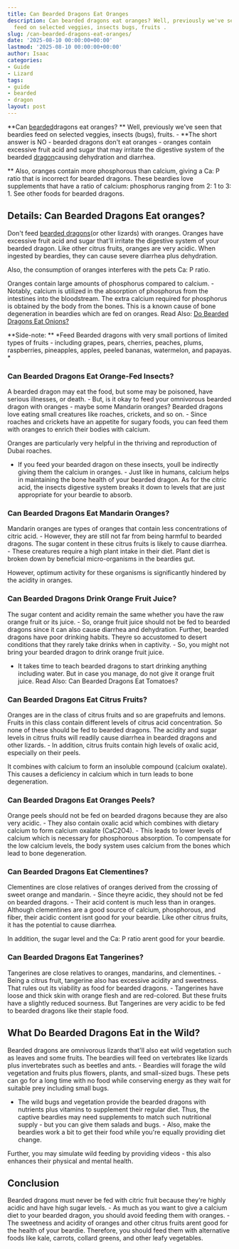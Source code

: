 ```yaml
---
title: Can Bearded Dragons Eat Oranges
description: Can bearded dragons eat oranges? Well, previously we've seen that beardies
  feed on selected veggies, insects bugs, fruits .
slug: /can-bearded-dragons-eat-oranges/
date: '2025-08-10 00:00:00+00:00'
lastmod: '2025-08-10 00:00:00+00:00'
author: Isaac
categories:
- Guide
- Lizard
tags:
- guide
- bearded
- dragon
layout: post
---
```

**Can [bearded](https://pestpolicy.com/can-bearded-dragons-eat-apples/)dragons eat oranges? ** Well, previously we've seen that beardies feed on selected veggies, insects (bugs), fruits. - **The short answer is NO - bearded dragons don't eat oranges - oranges contain excessive fruit acid and sugar that may irritate the digestive system of the bearded [dragon](https://pestpolicy.com/can-bearded-dragons-eat-bananas/)causing dehydration and diarrhea.

** Also, oranges contain more phosphorous than calcium, giving a Ca: P ratio that is incorrect for bearded dragons. These beardies love supplements that have a ratio of calcium: phosphorus ranging from 2: 1 to 3: 1. See other foods for bearded dragons.

##  **Details: Can Bearded Dragons Eat oranges?**

Don't feed [bearded dragons](https://www.sciencedirect.com/topics/agricultural-and-biological-sciences/central-bearded-dragon)(or other lizards) with oranges. Oranges have excessive fruit acid and sugar that'll irritate the digestive system of your bearded dragon. Like other citrus fruits, oranges are very acidic. When ingested by beardies, they can cause severe diarrhea plus dehydration.

Also, the consumption of oranges interferes with the pets Ca: P ratio.

Oranges contain large amounts of phosphorus compared to calcium. - Notably, calcium is utilized in the absorption of phosphorus from the intestines into the bloodstream. The extra calcium required for phosphorus is obtained by the body from the bones. This is a known cause of bone degeneration in beardies which are fed on oranges. Read Also: [Do Bearded Dragons Eat Onions? ](https://pestpolicy.com/can-bearded-dragons-eat-onions/)

**Side-note: ** *Feed Bearded dragons with very small portions of limited types of fruits - including grapes, pears, cherries, peaches, plums, raspberries, pineapples, apples, peeled bananas, watermelon, and papayas. *

###  **Can Bearded Dragons Eat Orange-Fed Insects?**

A bearded dragon may eat the food, but some may be poisoned, have serious illnesses, or death. - But, is it okay to feed your omnivorous bearded dragon with oranges - maybe some Mandarin oranges? Bearded dragons love eating small creatures like roaches, crickets, and so on. - Since roaches and crickets have an appetite for sugary foods, you can feed them with oranges to enrich their bodies with calcium.

Oranges are particularly very helpful in the thriving and reproduction of Dubai roaches.

- If you feed your bearded dragon on these insects, youll be indirectly giving them the calcium in oranges. - Just like in humans, calcium helps in maintaining the bone health of your bearded dragon. As for the citric acid, the insects digestive system breaks it down to levels that are just appropriate for your beardie to absorb.

###  **Can Bearded Dragons Eat Mandarin Oranges?**

Mandarin oranges are types of oranges that contain less concentrations of citric acid. - However, they are still not far from being harmful to bearded dragons. The sugar content in these citrus fruits is likely to cause diarrhea. - These creatures require a high plant intake in their diet. Plant diet is broken down by beneficial micro-organisms in the beardies gut.

However, optimum activity for these organisms is significantly hindered by the acidity in oranges.

###  **Can Bearded Dragons Drink Orange Fruit Juice?**

The sugar content and acidity remain the same whether you have the raw orange fruit or its juice. - So, orange fruit juice should not be fed to bearded dragons since it can also cause diarrhea and dehydration. Further, bearded dragons have poor drinking habits. Theyre so accustomed to desert conditions that they rarely take drinks when in captivity. - So, you might not bring your bearded dragon to drink orange fruit juice.

- It takes time to teach bearded dragons to start drinking anything including water. But in case you manage, do not give it orange fruit juice. Read Also: Can Bearded Dragons Eat Tomatoes?

###  **Can Bearded Dragons Eat Citrus Fruits?**

Oranges are in the class of citrus fruits and so are grapefruits and lemons. Fruits in this class contain different levels of citrus acid concentration. So none of these should be fed to bearded dragons. The acidity and sugar levels in citrus fruits will readily cause diarrhea in bearded dragons and other lizards. - In addition, citrus fruits contain high levels of oxalic acid, especially on their peels.

It combines with calcium to form an insoluble compound (calcium oxalate). This causes a deficiency in calcium which in turn leads to bone degeneration.

###  **Can Bearded Dragons Eat Oranges Peels?**

Orange peels should not be fed on bearded dragons because they are also very acidic. - They also contain oxalic acid which combines with dietary calcium to form calcium oxalate (CaC2O4). - This leads to lower levels of calcium which is necessary for phosphorous absorption. To compensate for the low calcium levels, the body system uses calcium from the bones which lead to bone degeneration.

###  **Can Bearded Dragons Eat Clementines?**

Clementines are close relatives of oranges derived from the crossing of sweet orange and mandarin. - Since theyre acidic, they should not be fed on bearded dragons. - Their acid content is much less than in oranges. Although clementines are a good source of calcium, phosphorous, and fiber, their acidic content isnt good for your beardie. Like other citrus fruits, it has the potential to cause diarrhea.

In addition, the sugar level and the Ca: P ratio arent good for your beardie.

###  **Can Bearded Dragons Eat Tangerines?**

Tangerines are close relatives to oranges, mandarins, and clementines. - Being a citrus fruit, tangerine also has excessive acidity and sweetness. That rules out its viability as food for bearded dragons. - Tangerines have loose and thick skin with orange flesh and are red-colored. But these fruits have a slightly reduced sourness. But Tangerines are very acidic to be fed to bearded dragons like their staple food.

##  What Do Bearded Dragons Eat in the Wild?

Bearded dragons are omnivorous lizards that'll also eat wild vegetation such as leaves and some fruits. The beardies will feed on vertebrates like lizards plus invertebrates such as beetles and ants. - Beardies will forage the wild vegetation and fruits plus flowers, plants, and small-sized bugs. These pets can go for a long time with no food while conserving energy as they wait for suitable prey including small bugs.

- The wild bugs and vegetation provide the bearded dragons with nutrients plus vitamins to supplement their regular diet. Thus, the captive beardies may need supplements to match such nutritional supply - but you can give them salads and bugs. - Also, make the beardies work a bit to get their food while you're equally providing diet change.

Further, you may simulate wild feeding by providing videos - this also enhances their physical and mental health.

##  **Conclusion**

Bearded dragons must never be fed with citric fruit because they're highly acidic and have high sugar levels. - As much as you want to give a calcium diet to your bearded dragon, you should avoid feeding them with oranges. - The sweetness and acidity of oranges and other citrus fruits arent good for the health of your beardie. Therefore, you should feed them with alternative foods like kale, carrots, collard greens, and other leafy vegetables.